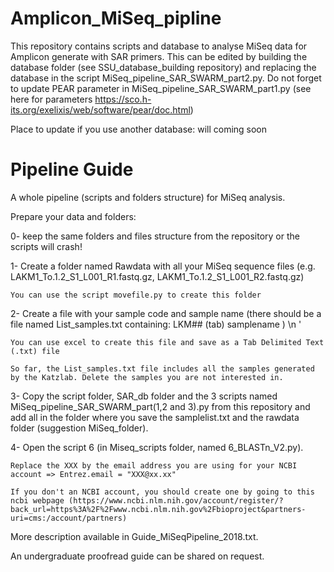 # Amplicon_MiSeq_pipline
This repository contains scripts and database to analyse MiSeq data for Amplicon generate with SAR primers.
This can be edited by building the database folder (see SSU_database_building repository) and replacing the database in the script MiSeq_pipeline_SAR_SWARM_part2.py. Do not forget to update PEAR parameter in MiSeq_pipeline_SAR_SWARM_part1.py (see here for parameters https://sco.h-its.org/exelixis/web/software/pear/doc.html)

Place to update if you use another database:
will coming soon

# Pipeline Guide

A whole pipeline (scripts and folders structure) for MiSeq analysis.

Prepare your data and folders:

0- keep the same folders and files structure from the repository or the scripts will crash!

1- Create a folder named Rawdata with all your MiSeq sequence files (e.g. LAKM1_To.1.2_S1_L001_R1.fastq.gz, LAKM1_To.1.2_S1_L001_R2.fastq.gz)

	You can use the script movefile.py to create this folder

2- Create a file with your sample code and sample name (there should be a file named List_samples.txt containing: LKM## (tab) samplename ) \n '

	You can use excel to create this file and save as a Tab Delimited Text (.txt) file
	
	So far, the List_samples.txt file includes all the samples generated by the Katzlab. Delete the samples you are not interested in.
	
3- Copy the script folder, SAR_db folder and the 3 scripts named MiSeq_pipeline_SAR_SWARM_part(1,2 and 3).py from this repository and add all in the folder where you save the samplelist.txt and the rawdata folder (suggestion MiSeq_folder).

4- Open the script 6 (in Miseq_scripts folder, named 6_BLASTn_V2.py).

	Replace the XXX by the email address you are using for your NCBI account => Entrez.email = "XXX@xx.xx"
	
	If you don't an NCBI account, you should create one by going to this ncbi webpage (https://www.ncbi.nlm.nih.gov/account/register/?back_url=https%3A%2F%2Fwww.ncbi.nlm.nih.gov%2Fbioproject&partners-uri=cms:/account/partners)

More description available in Guide_MiSeqPipeline_2018.txt.

An undergraduate proofread guide can be shared on request.
